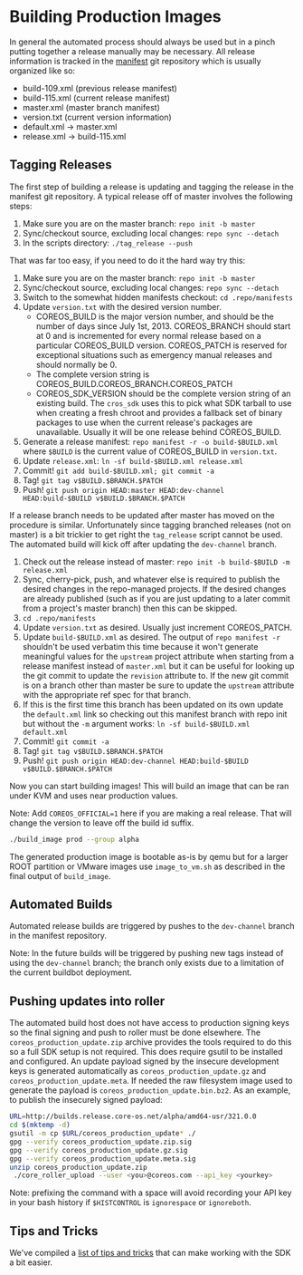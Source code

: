 # Building Production Images

In general the automated process should always be used but in a pinch
putting together a release manually may be necessary. All release
information is tracked in the [manifest][coreos-manifest] git
repository which is usually organized like so:

 * build-109.xml (previous release manifest)
 * build-115.xml (current release manifest)
 * master.xml    (master branch manifest)
 * version.txt   (current version information)
 * default.xml -> master.xml
 * release.xml -> build-115.xml

[coreos-manifest]: https://github.com/coreos/manifest

## Tagging Releases

The first step of building a release is updating and tagging the release
in the manifest git repository. A typical release off of master involves
the following steps:

 1. Make sure you are on the master branch: `repo init -b master`
 2. Sync/checkout source, excluding local changes: `repo sync --detach`
 3. In the scripts directory: `./tag_release --push`

That was far too easy, if you need to do it the hard way try this:

 1. Make sure you are on the master branch: `repo init -b master`
 2. Sync/checkout source, excluding local changes: `repo sync --detach`
 3. Switch to the somewhat hidden manifests checkout: `cd .repo/manifests`
 4. Update `version.txt` with the desired version number.
    * COREOS_BUILD is the major version number, and should be the number
      of days since July 1st, 2013. COREOS_BRANCH should start at 0 and
      is incremented for every normal release based on a particular
      COREOS_BUILD version. COREOS_PATCH is reserved for exceptional
      situations such as emergency manual releases and should normally
      be 0.
    * The complete version string is
      COREOS_BUILD.COREOS_BRANCH.COREOS_PATCH
    * COREOS_SDK_VERSION should be the complete version string of an
      existing build. The `cros_sdk` uses this to pick what SDK tarball
      to use when creating a fresh chroot and provides a fallback set of
      binary packages to use when the current release's packages are
      unavailable. Usually it will be one release behind COREOS_BUILD.
 5. Generate a release manifest: `repo manifest -r -o build-$BUILD.xml`
    where `$BUILD` is the current value of COREOS_BUILD in `version.txt`.
 6. Update `release.xml`: `ln -sf build-$BUILD.xml release.xml`
 7. Commit! `git add build-$BUILD.xml; git commit -a`
 8. Tag! `git tag v$BUILD.$BRANCH.$PATCH`
 9. Push! `git push origin HEAD:master HEAD:dev-channel
    HEAD:build-$BUILD v$BUILD.$BRANCH.$PATCH`

If a release branch needs to be updated after master has moved on the
procedure is similar.
Unfortunately since tagging branched releases (not on master) is a bit
trickier to get right the `tag_release` script cannot be used.
The automated build will kick off after updating the `dev-channel` branch.

 1. Check out the release instead of master: `repo init -b build-$BUILD
    -m release.xml`
 2. Sync, cherry-pick, push, and whatever else is required to publish
    the desired changes in the repo-managed projects. If the desired
    changes are already published (such as if you are just updating to a
    later commit from a project's master branch) then this can be
    skipped.
 3. `cd .repo/manifests`
 4. Update `version.txt` as desired. Usually just increment
    COREOS_PATCH.
 5. Update `build-$BUILD.xml` as desired. The output of
    `repo manifest -r` shouldn't be used verbatim this time because it
    won't generate meaningful values for the `upstream` project
    attribute when starting from a release manifest instead of
    `master.xml` but it can be useful for looking up the git commit to
    update the `revision` attribute to. If the new git commit is on a
    branch other than master be sure to update the `upstream` attribute
    with the appropriate ref spec for that branch.
 6. If this is the first time this branch has been updated on its own
    update the `default.xml` link so checking out this manifest branch
    with repo init but without the `-m` argument works:
    `ln -sf build-$BUILD.xml default.xml`
 7. Commit! `git commit -a`
 8. Tag! `git tag v$BUILD.$BRANCH.$PATCH`
 9. Push! `git push origin HEAD:dev-channel
    HEAD:build-$BUILD v$BUILD.$BRANCH.$PATCH`

Now you can start building images!
This will build an image that can be ran under KVM and uses near production
values.

Note: Add `COREOS_OFFICIAL=1` here if you are making a real release. That will
change the version to leave off the build id suffix.

```sh
./build_image prod --group alpha
```

The generated production image is bootable as-is by qemu but for a
larger ROOT partition or VMware images use `image_to_vm.sh` as
described in the final output of `build_image`.

## Automated Builds

Automated release builds are triggered by pushes to the `dev-channel`
branch in the manifest repository.

Note: In the future builds will be triggered by pushing new tags instead
of using the `dev-channel` branch; the branch only exists due to a limitation
of the current buildbot deployment.

## Pushing updates into roller

The automated build host does not have access to production signing keys
so the final signing and push to roller must be done elsewhere.
The `coreos_production_update.zip` archive provides the tools required to
do this so a full SDK setup is not required. This does require gsutil to be
installed and configured.
An update payload signed by the insecure development keys is generated
automatically as `coreos_production_update.gz` and
`coreos_production_update.meta`. If needed the raw filesystem image used
to generate the payload is `coreos_production_update.bin.bz2`.
As an example, to publish the insecurely signed payload:

```sh
URL=http://builds.release.core-os.net/alpha/amd64-usr/321.0.0
cd $(mktemp -d)
gsutil -m cp $URL/coreos_production_update* ./
gpg --verify coreos_production_update.zip.sig
gpg --verify coreos_production_update.gz.sig
gpg --verify coreos_production_update.meta.sig
unzip coreos_production_update.zip
 ./core_roller_upload --user <you>@coreos.com --api_key <yourkey>
```

Note: prefixing the command with a space will avoid recording your API key
in your bash history if `$HISTCONTROL` is `ignorespace` or `ignoreboth`.

## Tips and Tricks

We've compiled a [list of tips and tricks](/docs/sdk-distributors/sdk/tips-and-tricks) that can make working with the SDK a bit easier.

